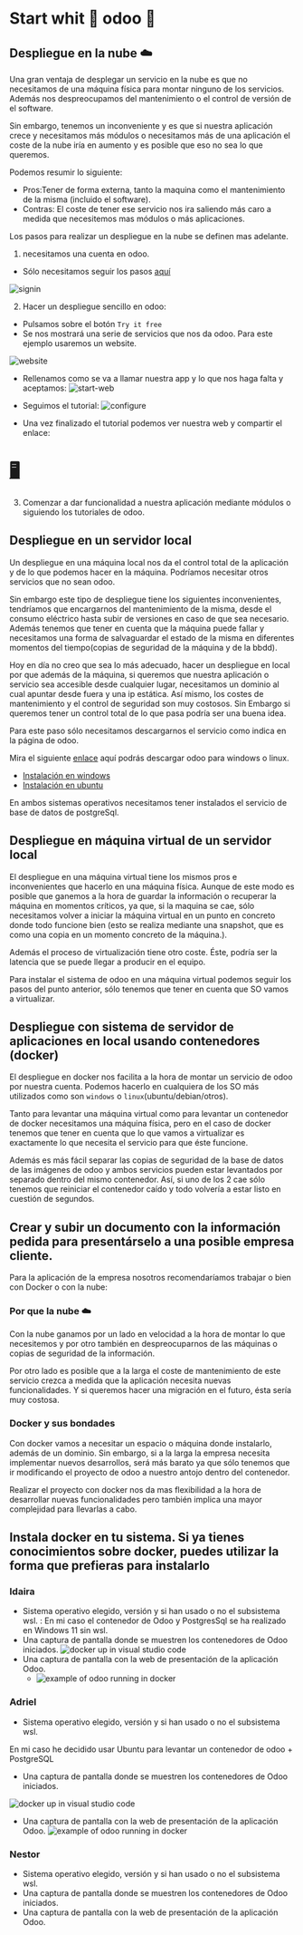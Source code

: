 
# Start whit 🚀 odoo 🚀

## Despliegue en la nube ☁️

Una gran ventaja de desplegar un servicio en la nube es que no necesitamos de una máquina física para montar ninguno de los servicios. Además nos despreocupamos del mantenimiento o el control de versión de el software.

Sin embargo, tenemos un inconveniente y es que si nuestra aplicación crece y necesitamos más módulos o necesitamos más de una aplicación el coste de la nube iría en aumento y es posible que eso no sea lo que queremos.

Podemos resumir lo siguiente:
  - Pros:Tener de forma externa, tanto la maquina como el mantenimiento de la misma (incluido el software). 
  - Contras: El coste de tener ese servicio nos ira saliendo más caro a medida que necesitemos mas módulos o más aplicaciones.


Los pasos para realizar un despliegue en la nube se definen mas adelante.

1. necesitamos una cuenta en odoo. 

  - Sólo necesitamos seguir los pasos [aquí](https://www.odoo.com/web/login)


  ![signin](../basic-odoo/assets/img/Screenshot_20221117_164938.png)

2. Hacer un despliegue sencillo en odoo:
  - Pulsamos sobre el botón `Try it free`
  - Se nos mostrará una serie de servicios que nos da odoo. Para este ejemplo usaremos un website.


  ![website](../basic-odoo/assets/img/Screenshot_20221117_171229.png)
  
  - Rellenamos como se va a llamar nuestra app y lo que nos haga falta y aceptamos:
  ![start-web](../basic-odoo/assets/img/startweb.png)

  - Seguimos el tutorial:
  ![configure](../basic-odoo/assets/img/configure.png)

  - Una vez finalizado el tutorial podemos ver nuestra web y compartir el enlace: 
  # [🖥](https://thethreedevsketters.odoo.com/)

3. Comenzar a dar funcionalidad a nuestra aplicación mediante módulos o siguiendo los tutoriales de odoo.


## Despliegue en un servidor local

Un despliegue en una máquina local nos da el control total de la aplicación y de lo que podemos hacer en la máquina. Podríamos necesitar otros servicios que no sean odoo.

Sin embargo este tipo de despliegue tiene los siguientes inconvenientes, tendríamos que encargarnos del mantenimiento de la misma, desde el consumo eléctrico hasta subir de versiones en caso de que sea necesario. Además tenemos que tener en cuenta que la máquina puede fallar y necesitamos una forma de salvaguardar el estado de la misma en diferentes momentos del tiempo(copias de seguridad de la máquina y de la bbdd).


Hoy en día no creo que sea lo más adecuado, hacer un despliegue en local por que además de la máquina, si queremos que nuestra aplicación o servicio sea accesible desde cualquier lugar, necesitamos un dominio al cual apuntar desde fuera y una ip estática. Así mismo, los costes de mantenimiento y el control de seguridad son muy costosos.
Sin Embargo si queremos tener un control total de lo que pasa podría ser una buena idea.


Para este paso sólo necesitamos descargarnos el servicio como indica en la página de odoo.


Mira el siguiente [enlace](https://www.odoo.com/page/download) aquí podrás descargar odoo para windows o linux.

- [Instalación en windows](https://www.odoo.com/documentation/16.0/administration/install/install.html#windows)
- [Instalación en ubuntu](https://www.odoo.com/documentation/16.0/administration/install/install.html#prepare)

En ambos sistemas operativos necesitamos tener instalados el servicio de base de datos de postgreSql.

## Despliegue en máquina virtual de un servidor local 

El despliegue en una máquina virtual tiene los mismos pros e inconvenientes que hacerlo en una máquina física. Aunque de este modo es posible que ganemos a la hora de guardar la información o recuperar la máquina en momentos críticos, ya que, si la maquina se cae, sólo necesitamos volver a iniciar la máquina virtual en un punto en concreto donde todo funcione bien (esto se realiza mediante una snapshot, que es como una copia en un momento concreto de la máquina.).

Además el proceso de virtualización tiene otro coste. Éste, podría ser la latencia que se puede llegar a producir en el equipo.

Para instalar el sistema de odoo en una máquina virtual podemos seguir los pasos del punto anterior, sólo tenemos que tener en cuenta que SO vamos a virtualizar.

## Despliegue con sistema de servidor de aplicaciones en local usando contenedores (docker)

El despliegue en docker nos facilita a la hora de montar un servicio de odoo por nuestra cuenta. Podemos hacerlo en cualquiera de los SO más utilizados como son `windows` o `linux`(ubuntu/debian/otros).

Tanto para levantar una máquina virtual como para levantar un contenedor de docker necesitamos una máquina física, pero en el caso de docker tenemos que tener en cuenta que lo que vamos a virtualizar es exactamente lo que necesita el servicio para que éste funcione.

Además es más fácil separar las copias de seguridad de la base de datos de las imágenes de odoo y ambos servicios pueden estar levantados por separado dentro del mismo contenedor. Así, si uno de los 2 cae sólo tenemos que reiniciar el contenedor caído y todo volvería a estar listo en cuestión de segundos.


## Crear y subir un documento con la información pedida para presentárselo a una posible empresa cliente. 

Para la aplicación de la empresa nosotros recomendaríamos trabajar o bien con Docker o con la nube:

### Por que la nube ☁️
Con la nube ganamos por un lado en velocidad a la hora de montar lo que necesitemos y por otro también en despreocuparnos de las máquinas o copias de seguridad de la información.

Por otro lado es posible que a la larga el coste de mantenimiento de este servicio crezca a medida que la aplicación necesita nuevas funcionalidades. Y si queremos hacer una migración en el futuro, ésta sería muy costosa.

### Docker y sus bondades

Con docker vamos a necesitar un espacio o máquina donde instalarlo, además de un dominio. Sin embargo, si a la larga la empresa necesita implementar nuevos desarrollos, será más barato ya que sólo tenemos que ir modificando el proyecto de odoo a nuestro antojo dentro del contenedor.

Realizar el proyecto con docker nos da mas flexibilidad a la hora de desarrollar nuevas funcionalidades pero también implica una mayor complejidad para llevarlas a cabo.



##  Instala docker en tu sistema. Si ya tienes conocimientos sobre docker, puedes utilizar la forma que prefieras para instalarlo

### Idaira

- Sistema operativo elegido, versión y si han usado o no el subsistema wsl. :
    En mi caso el contenedor de Odoo y PostgresSql se ha realizado en Windows 11 sin wsl.
- Una captura de pantalla donde se muestren los contenedores de Odoo iniciados. 
    ![docker up in visual studio code](./assets/img/odoorunning-idaira.png)
- Una captura de pantalla con la web de presentación de la aplicación Odoo. 
  - ![example of odoo running in docker](./assets/img/appodoo-idaira.png)
### Adriel
- Sistema operativo elegido, versión y si han usado o no el subsistema wsl.

En mi caso he decidido usar Ubuntu para levantar un contenedor de odoo + PostgreSQL

- Una captura de pantalla donde se muestren los contenedores de Odoo iniciados.

![docker up in visual studio code](./assets/img/docker-up-vsc.png)

- Una captura de pantalla con la web de presentación de la aplicación Odoo. 
![example of odoo running in docker](./assets/img/test-odoo.png)
### Nestor
- Sistema operativo elegido, versión y si han usado o no el subsistema wsl. 
- Una captura de pantalla donde se muestren los contenedores de Odoo iniciados. 
- Una captura de pantalla con la web de presentación de la aplicación Odoo. 
